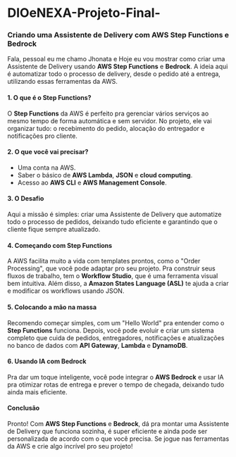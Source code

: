 # DIOeNEXA-Projeto-Final-

### Criando uma Assistente de Delivery com AWS Step Functions e Bedrock

Fala, pessoal eu me chamo Jhonata e Hoje eu vou mostrar como criar uma Assistente de Delivery usando **AWS Step Functions** e **Bedrock**. A ideia aqui é automatizar todo o processo de delivery, desde o pedido até a entrega, utilizando essas ferramentas da AWS.

#### 1. O que é o Step Functions?
O **Step Functions** da AWS é perfeito pra gerenciar vários serviços ao mesmo tempo de forma automática e sem servidor. No projeto, ele vai organizar tudo: o recebimento do pedido, alocação do entregador e notificações pro cliente.

#### 2. O que você vai precisar?
- Uma conta na AWS.
- Saber o básico de **AWS Lambda**, **JSON** e **cloud computing**.
- Acesso ao **AWS CLI** e **AWS Management Console**.

#### 3. O Desafio
Aqui a missão é simples: criar uma Assistente de Delivery que automatize todo o processo de pedidos, deixando tudo eficiente e garantindo que o cliente fique sempre atualizado.

#### 4. Começando com Step Functions
A AWS facilita muito a vida com templates prontos, como o "Order Processing", que você pode adaptar pro seu projeto. Pra construir seus fluxos de trabalho, tem o **Workflow Studio**, que é uma ferramenta visual bem intuitiva. Além disso, a **Amazon States Language (ASL)** te ajuda a criar e modificar os workflows usando JSON.

#### 5. Colocando a mão na massa
Recomendo começar simples, com um "Hello World" pra entender como o **Step Functions** funciona. Depois, você pode evoluir e criar um sistema completo que cuida de pedidos, entregadores, notificações e atualizações no banco de dados com **API Gateway**, **Lambda** e **DynamoDB**.

#### 6. Usando IA com Bedrock
Pra dar um toque inteligente, você pode integrar o **AWS Bedrock** e usar IA pra otimizar rotas de entrega e prever o tempo de chegada, deixando tudo ainda mais eficiente.

#### Conclusão
Pronto! Com **AWS Step Functions** e **Bedrock**, dá pra montar uma Assistente de Delivery que funciona sozinha, é super eficiente e ainda pode ser personalizada de acordo com o que você precisa. Se jogue nas ferramentas da AWS e crie algo incrível pro seu projeto!
